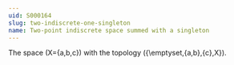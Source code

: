 ```yaml
---
uid: S000164
slug: two-indiscrete-one-singleton
name: Two-point indiscrete space summed with a singleton
---
```


The space \(X=\{a,b,c\}\) with the topology \(\{\emptyset,\{a,b\},\{c\},X\}\).
